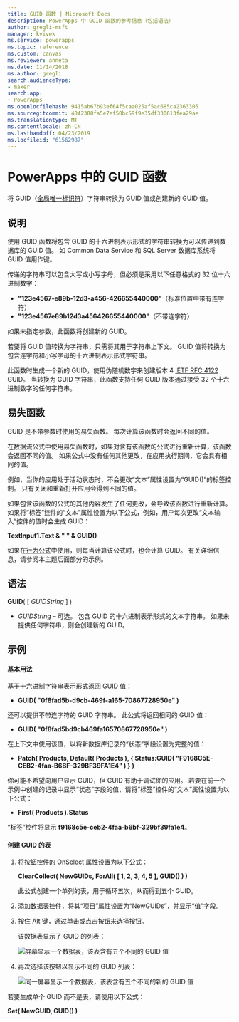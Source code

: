```yaml
---
title: GUID 函数 | Microsoft Docs
description: PowerApps 中 GUID 函数的参考信息（包括语法）
author: gregli-msft
manager: kvivek
ms.service: powerapps
ms.topic: reference
ms.custom: canvas
ms.reviewer: anneta
ms.date: 11/14/2018
ms.author: gregli
search.audienceType:
- maker
search.app:
- PowerApps
ms.openlocfilehash: 9415ab67b93ef64f5caa025af5ac685ca2363305
ms.sourcegitcommit: 4042388fa5e7ef50bc59f9e35df330613fea29ae
ms.translationtype: MT
ms.contentlocale: zh-CN
ms.lasthandoff: 04/23/2019
ms.locfileid: "61562987"
---
```

# <a name="guid-function-in-powerapps"></a>PowerApps 中的 GUID 函数
将 GUID（[全局唯一标识符](https://en.wikipedia.org/wiki/Universally_unique_identifier)）字符串转换为 GUID 值或创建新的 GUID 值。

## <a name="description"></a>说明
使用 GUID 函数将包含 GUID 的十六进制表示形式的字符串转换为可以传递到数据库的 GUID 值。 如 Common Data Service 和 SQL Server 数据库系统将 GUID 值用作键。

传递的字符串可以包含大写或小写字母，但必须是采用以下任意格式的 32 位十六进制数字：

- **"123e4567-e89b-12d3-a456-426655440000"**（标准位置中带有连字符）
- **"123e4567e89b12d3a456426655440000"**（不带连字符）

如果未指定参数，此函数将创建新的 GUID。

若要将 GUID 值转换为字符串，只需将其用于字符串上下文。 GUID 值将转换为包含连字符和小写字母的十六进制表示形式字符串。 

此函数时生成一个新的 GUID，使用伪随机数字来创建版本 4 [IETF RFC 4122](https://www.ietf.org/rfc/rfc4122.txt) GUID。 当转换为 GUID 字符串，此函数支持任何 GUID 版本通过接受 32 个十六进制数字的任何字符串。

## <a name="volatile-functions"></a>易失函数
GUID 是不带参数时使用的易失函数。 每次计算该函数时会返回不同的值。  

在数据流公式中使用易失函数时，如果对含有该函数的公式进行重新计算，该函数会返回不同的值。 如果公式中没有任何其他更改，在应用执行期间，它会具有相同的值。

例如，当你的应用处于活动状态时，不会更改“文本”属性设置为“GUID()”的标签控制。 只有关闭和重新打开应用会得到不同的值。

如果包含该函数的公式的其他内容发生了任何更改，会导致该函数进行重新计算。 如果将“标签”控件的“文本”属性设置为以下公式，例如，用户每次更改“文本输入”控件的值时会生成 GUID：

**TextInput1.Text & " " & GUID()**

如果在[行为公式](../working-with-formulas-in-depth.md)中使用，则每当计算该公式时，也会计算 GUID。 有关详细信息，请参阅本主题后面部分的示例。

## <a name="syntax"></a>语法
**GUID**( [ *GUIDString* ] )

* *GUIDString* – 可选。  包含 GUID 的十六进制表示形式的文本字符串。 如果未提供任何字符串，则会创建新的 GUID。

## <a name="examples"></a>示例

#### <a name="basic-usage"></a>基本用法

基于十六进制字符串表示形式返回 GUID 值：

* **GUID( "0f8fad5b-d9cb-469f-a165-70867728950e" )**

还可以提供不带连字符的 GUID 字符串。 此公式将返回相同的 GUID 值：

* **GUID( "0f8fad5bd9cb469fa16570867728950e" )**

在上下文中使用该值，以将新数据库记录的“状态”字段设置为完整的值：

* **Patch( Products, Default( Products ), { Status:GUID( "F9168C5E-CEB2-4faa-B6BF-329BF39FA1E4" ) } )**

你可能不希望向用户显示 GUID，但 GUID 有助于调试你的应用。 若要在前一个示例中创建的记录中显示“状态”字段的值，请将“标签”控件的“文本”属性设置为以下公式：

* **First( Products ).Status**

“标签”控件将显示 **f9168c5e-ceb2-4faa-b6bf-329bf39fa1e4**。

#### <a name="create-a-table-of-guids"></a>创建 GUID 的表

1. 将[按钮](../controls/control-button.md)控件的 [OnSelect](../controls/properties-core.md) 属性设置为以下公式：

    **ClearCollect( NewGUIDs, ForAll( [ 1, 2, 3, 4, 5 ], GUID() ) )**

    此公式创建一个单列的表，用于循环五次，从而得到五个 GUID。

1. 添加[数据表](../controls/control-data-table.md)控件，将其“项目”属性设置为“NewGUIDs”，并显示“值”字段。

1. 按住 Alt 键，通过单击或点击按钮来选择按钮。

    该数据表显示了 GUID 的列表：

    ![屏幕显示一个数据表，该表含有五个不同的 GUID 值](media/function-guid/guid-collection-1.png)

1. 再次选择该按钮以显示不同的 GUID 列表：

    ![同一屏幕显示一个数据表，该表含有五个不同的新的 GUID 值](media/function-guid/guid-collection-2.png)

若要生成单个 GUID 而不是表，请使用以下公式：

**Set( NewGUID, GUID() )**
